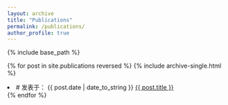 ```yaml
---
layout: archive
title: "Publications"
permalink: /publications/
author_profile: true
---
```


{% include base_path %}

{% for post in site.publications reversed %}
  {% include archive-single.html %}
  <li class="title-li">
        <span class="write-time"># 发表于： {{ post.date | date_to_string }} </span>
        <a class="blog-title" href="{{ site.baseurl }}{{ post.url }}">{{ post.title }}</a>
    </li>
{% endfor %}

